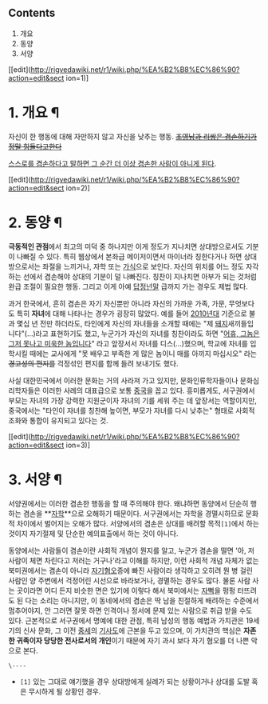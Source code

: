 ## Contents

    

1. 개요 
2. 동양 
3. 서양 

[[edit](http://rigvedawiki.net/r1/wiki.php/%EA%B2%B8%EC%86%90?action=edit&sect
ion=1)]

# 1. 개요 ¶

자신이 한 행동에 대해 자만하지 않고 자신을 낮추는 행동. <del>[조영남과 리쌍은 겸손하기가 정말 힘들다고한다](%EA%B2%B8%EC%86%90%EC%9D%80%20%ED%9E%98%EB%93%A4%EC%96%B4.md)</del>

  

[스스로를 겸손하다고 말하면 그 순간 더 이상 겸손한 사람이 아니게 된다](%EB%AA%A8%EC%88%9C.md).

  

[[edit](http://rigvedawiki.net/r1/wiki.php/%EA%B2%B8%EC%86%90?action=edit&sect
ion=2)]

# 2. 동양 ¶

**극동적인 관점**에서 최고의 미덕 중 하나지만 이게 정도가 지나치면 상대방으로서도 기분이 나빠질 수 있다. 특히 웹상에서 본좌급 메이저이면서 마이너라 칭한다거나 하면 상대방으로서는 좌절을 느끼거나, 자학 또는 [가식](%EA%B0%80%EC%8B%9D.md)으로 보인다. 자신의 위치를 어느 정도 자각하는 선에서 겸손해야 상대의 기분이 덜 나빠진다. 칭찬이 지나치면 아부가 되는 것처럼 완급 조절이 필요한 행동. 그리고 이게 아예 [답정넌말](%EB%8B%B5%EC%A0%95%EB%84%8C%EB%A7%90.md) 급까지 가는 경우도 제법 많다.

  

과거 한국에서, 흔히 겸손은 자기 자신뿐만 아니라 자신의 가까운 가족, 가문, 무엇보다도 특히 **자녀**에 대해 나타나는 경우가 굉장히
많았다. 예를 들어 [2010년대](2010%EB%85%84%EB%8C%80.md) 기준으로 불과 몇십 년 전만 하더라도, 타인에게
자신의 자녀들을 소개할 때에는 "제 [돼지](%EB%8F%BC%EC%A7%80.md)새끼들입니다"(…)라고 표현하기도 했고, 누군가가
자신의 자녀를 칭찬이라도 하면 "[어휴, 그놈은 그저 못나고 미욱한 놈입니다](%EB%94%94%EC%8A%A4.md)" 라고 앞장서서
자녀를 디스(…)했으며, 학교에 자녀를 입학시킬 때에는 교사에게 "못 배우고 부족한 게 많은 놈이니 매를 아끼지 마십시오" 라는
<del>경고성의 편지를</del> 걱정섞인 편지를 함께 들려 보내기도 했다.

  

사실 대한민국에서 이러한 문화는 거의 사라져 가고 있지만, 문화인류학자들이나 문화심리학자들은 이러한 사례의 대표급으로 보통
[중국](%EC%A4%91%EA%B5%AD.md)을 꼽고 있다. 흥미롭게도, 서구권에서 부모는 자녀의 가장 강력한 지원군이자 자녀의
기를 세워 주는 데 앞장서는 역할이지만, 중국에서는 "타인이 자녀를 칭찬해 높이면, 부모가 자녀를 다시 낮추는" 형태로 사회적 조화와 통합이
유지되고 있다는 것.

[[edit](http://rigvedawiki.net/r1/wiki.php/%EA%B2%B8%EC%86%90?action=edit&sect
ion=3)]

# 3. 서양 ¶

서양권에서는 이러한 겸손한 행동을 할 때 주의해야 한다. 왜냐하면 동양에서 단순히 행하는 겸손을
**[자학](%EC%9E%90%ED%95%99.md)**으로 오해하기 때문이다. 서구권에서는 자학을 경멸시하므로 문화적 차이에서
벌어지는 오해가 많다. 서양에서의 겸손은 상대를 배려할 목적`[1]`에서 하는 것이지 자기절제 및 단순한 예의표출에서 하는 것이 아니다.

  

동양에서는 사람들이 겸손이란 사회적 개념이 뭔지를 알고, 누군가 겸손을 떨면 '아, 저 사람이 체면 차린다고 저러는 거구나'라고 이해를
하지만, 이런 사회적 개념 자체가 없는 북미권에서는 겸손이 아니라 [자기혐오](%EC%9E%90%EA%B8%B0%20%ED%98%90%EC%98%A4.md)증에 빠진 사람이라 생각하고 오히려 뭔 병 걸린
사람인 양 주변에서 걱정어린 시선으로 바라보거나, 경멸하는 경우도 많다. 물론 사람 사는 곳이라면 어디 든지 비슷한 면은 있기에 이렇다 해서
북미에서는 [자뻑](%EC%9E%90%EB%BB%91.md)을 펑펑 터뜨려도 된 다는 소리는 아니지만, 이 동네에서의 겸손은 딱 남을
친절하게 배려하는 수준에서 멈추어야지, 안 그러면 잘못 하면 인격이나 정서에 문제 있는 사람으로 취급 받을 수도 있다. 근본적으로 서구권에서
명예에 대한 관점, 특히 남성의 행동 예법과 가치관은 19세기의 신사 문화, 그 이전
[중세](%EC%A4%91%EC%84%B8.md)의 [기사도](%EA%B8%B0%EC%82%AC%EB%8F%84.md)에 근본을
두고 있으며, 이 가치관의 핵심은 **자존한 귀족이자 당당한 전사로서의 개인**이기 때문에 자기 과시 보다 자기 혐오를 더 나쁜 악으로
본다.

  

`\----`

  * `[1]` 있는 그대로 얘기했을 경우 상대방에게 실례가 되는 상황이거나 상대를 도발 혹은 무시하게 될 상황인 경우.

